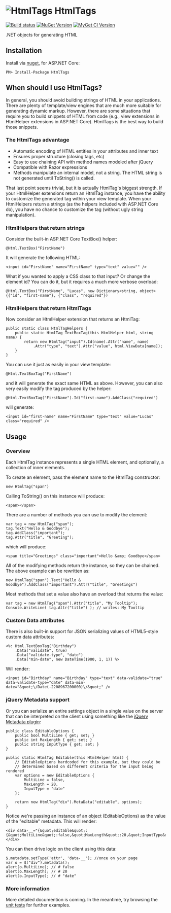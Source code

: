 # ![HtmlTags](https://raw.githubusercontent.com/HtmlTags/htmltags/master/logo/FubuHtml_32.png) HtmlTags 

[![Build status](https://ci.appveyor.com/api/projects/status/7h0p16ld5dqikglj?svg=true)](https://ci.appveyor.com/project/jbogard/htmltags)
[![NuGet Version](http://img.shields.io/nuget/v/HtmlTags.svg?style=flat)](https://www.nuget.org/packages/HtmlTags/)
[![MyGet CI Version](https://img.shields.io/myget/htmltags-ci/v/HtmlTags.svg)](http://myget.org/gallery/htmltags-ci)

 .NET objects for generating HTML

## Installation
Install via [nuget](http://www.nuget.org/), for ASP.NET Core:

    PM> Install-Package HtmlTags

## When should I use HtmlTags?

In general, you should avoid building strings of HTML in your applications. There are plenty of template/view engines that are much more suitable for generating dynamic markup. However, there are some situations that require you to build snippets of HTML from code (e.g., view extensions in HtmlHelper extensions in ASP.NET Core). HtmlTags is the best way to build those snippets.

### The HtmlTags advantage

* Automatic encoding of HTML entities in your attributes and inner text
* Ensures proper structure (closing tags, etc)
* Easy to use chaining API with method names modeled after jQuery
* Compatible with Razor expressions
* Methods manipulate an internal model, not a string. The HTML string is not
generated until ToString() is called.

That last point seems trivial, but it is actually HtmlTag's biggest strength. If your HtmlHelper extensions return an HtmlTag instance, you have the ability to customize the generated tag within your view template. When your HtmlHelpers return a strings (as the helpers included with ASP.NET Core do), you have no chance to customize the tag (without ugly string manipulation).

### HtmlHelpers that return strings

Consider the built-in ASP.NET Core TextBox() helper:

    @Html.TextBox("FirstName")

It will generate the following HTML:

    <input id="FirstName" name="FirstName" type="text" value="" />

What if you wanted to apply a CSS class to that input? Or change the element id?
You can do it, but it requires a much more verbose overload:

    @Html.TextBox("FirstName", "Lucas", new Dictionary<string, object> {{"id", "first-name"}, {"class", "required"})

### HtmlHelpers that return HtmlTags

Now consider an HtmlHelper extension that returns an HtmlTag:

    public static class HtmlTagHelpers {
        public static HtmlTag TextBoxTag(this HtmlHelper html, string name) {
            return new HtmlTag("input").Id(name).Attr("name", name)
                .Attr("type", "text").Attr("value", html.ViewData[name]);
        }
    }

You can use it just as easily in your view template:

    @Html.TextBoxTag("FirstName")

and it will generate the exact same HTML as above. However, you can also very easily modify the tag produced by the helper:

    @Html.TextBoxTag("FirstName").Id("first-name").AddClass("required")

will generate:

    <input id="first-name" name="FirstName" type="text" value="Lucas" class="required" />



## Usage

### Overview

Each HtmlTag instance represents a single HTML element, and optionally, a collection of inner elements.

To create an element, pass the element name to the HtmlTag constructor:

    new HtmlTag("span")

Calling ToString() on this instance will produce:

    <span></span>

There are a number of methods you can use to modify the element:

    var tag = new HtmlTag("span");
    tag.Text("Hello & Goodbye");
    tag.AddClass("important");
    tag.Attr("title", "Greeting");
    
which will produce:

    <span title="Greetings" class="important">Hello &amp; Goodbye</span>

All of the modifying methods return the instance, so they can be chained. The above example can be rewritten as:

    new HtmlTag("span").Text("Hello & Goodbye").AddClass("important").Attr("title", "Greetings")
    
Most methods that set a value also have an overload that returns the value:

	var tag = new HtmlTag("span").Attr("title", "My Tooltip");
	Console.WriteLine( tag.Attr("title") ); // writes: My Tooltip

### Custom Data attributes

There is also built-in support for JSON serializing values of HTML5-style custom data attributes:

    <%: Html.TextBoxTag("Birthday")
        .Data("validate", true)
        .Data("validate-type", "date")
        .Data("min-date", new DateTime(1900, 1, 1)) %>

Will render:

    <input id="Birthday" name="Birthday" type="text" data-validate="true" data-validate-type="date" data-min-date="&quot;\/Date(-2208967200000)\/&quot;" />

### jQuery Metadata support

Or you can serialize an entire settings object in a single value on the server that can be interpreted on the client using something like the [jQuery Metadata plugin](http://docs.jquery.com/Plugins/Metadata):

    public class EditableOptions {
        public bool MultiLine { get; set; }
        public int MaxLength { get; set; }
        public string InputType { get; set; }
    }

    public static HtmlTag Editable(this HtmlHelper html) {
        // EditableOptions hardcoded for this example, but they could be 
        // determined based on different criteria for the input being rendered
        var options = new EditableOptions {
            MultiLine = false,
            MaxLength = 20,
            InputType = "date"
        };

        return new HtmlTag("div").MetaData("editable", options);
    }

Notice we're passing an instance of an object (EditableOptions) as the value of the "editable" metadata. This will render:

    <div data-__="{&quot;editable&quot;:{&quot;MultiLine&quot;:false,&quot;MaxLength&quot;:20,&quot;InputType&quot;:&quot;date&quot;}}"></div>

You can then drive logic on the client using this data:

    $.metadata.setType('attr', 'data-__'); //once on your page
    var o = $("div").metadata();
    alert(o.MultiLine); // # false
    alert(o.MaxLength); // # 20
    alert(o.InputType); // # "date"


### More information

More detailed documention is coming. In the meantime, try browsing the [unit tests](https://github.com/HtmlTags/htmltags/blob/master/test/HtmlTags.Testing/HtmlTagTester.cs) for further examples.

